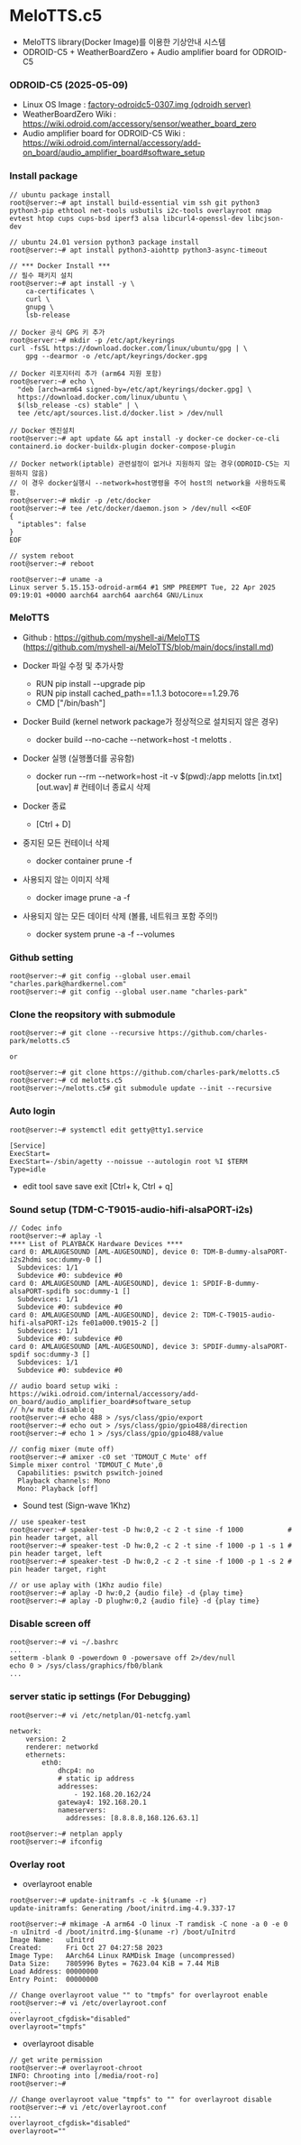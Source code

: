 # MeloTTS.c5
* MeloTTS library(Docker Image)를 이용한 기상안내 시스템
* ODROID-C5 + WeatherBoardZero + Audio amplifier board for ODROID-C5

### ODROID-C5 (2025-05-09)
* Linux OS Image : [factory-odroidc5-0307.img (odroidh server)](http://192.168.0.224:8080/S905X5M/ODROID-C5/Ubuntu/ubuntu-22.04-server-odroidc5-20250509.img.xz)
* WeatherBoardZero Wiki : https://wiki.odroid.com/accessory/sensor/weather_board_zero
* Audio amplifier board for ODROID-C5 Wiki : https://wiki.odroid.com/internal/accessory/add-on_board/audio_amplifier_board#software_setup

### Install package
```
// ubuntu package install
root@server:~# apt install build-essential vim ssh git python3 python3-pip ethtool net-tools usbutils i2c-tools overlayroot nmap evtest htop cups cups-bsd iperf3 alsa libcurl4-openssl-dev libcjson-dev

// ubuntu 24.01 version python3 package install
root@server:~# apt install python3-aiohttp python3-async-timeout

// *** Docker Install ***
// 필수 패키지 설치
root@server:~# apt install -y \
    ca-certificates \
    curl \
    gnupg \
    lsb-release

// Docker 공식 GPG 키 추가
root@server:~# mkdir -p /etc/apt/keyrings
curl -fsSL https://download.docker.com/linux/ubuntu/gpg | \
    gpg --dearmor -o /etc/apt/keyrings/docker.gpg

// Docker 리포지터리 추가 (arm64 지원 포함)
root@server:~# echo \
  "deb [arch=arm64 signed-by=/etc/apt/keyrings/docker.gpg] \
  https://download.docker.com/linux/ubuntu \
  $(lsb_release -cs) stable" | \
  tee /etc/apt/sources.list.d/docker.list > /dev/null

// Docker 엔진설치
root@server:~# apt update && apt install -y docker-ce docker-ce-cli containerd.io docker-buildx-plugin docker-compose-plugin

// Docker network(iptable) 관련설정이 없거나 지원하지 않는 경우(ODROID-C5는 지원하지 않음)
// 이 경우 docker실행시 --network=host명령을 주어 host의 network을 사용하도록 함.
root@server:~# mkdir -p /etc/docker
root@server:~# tee /etc/docker/daemon.json > /dev/null <<EOF
{
  "iptables": false
}
EOF

// system reboot
root@server:~# reboot

root@server:~# uname -a
Linux server 5.15.153-odroid-arm64 #1 SMP PREEMPT Tue, 22 Apr 2025 09:19:01 +0000 aarch64 aarch64 aarch64 GNU/Linux

```

### MeloTTS
* Github : https://github.com/myshell-ai/MeloTTS (https://github.com/myshell-ai/MeloTTS/blob/main/docs/install.md)
* Docker 파일 수정 및 추가사항
  - RUN pip install --upgrade pip
  - RUN pip install cached_path==1.1.3 botocore==1.29.76
  - CMD ["/bin/bash"]
* Docker Build (kernel network package가 정상적으로 설치되지 않은 경우)
  - docker build --no-cache --network=host -t melotts .

* Docker 실행 (실행폴더를 공유함)
  - docker run --rm --network=host -it -v $(pwd):/app melotts [in.txt] [out.wav] # 컨테이너 종료시 삭제

* Docker 종료
  - [Ctrl + D]

* 중지된 모든 컨테이너 삭제
  - docker container prune -f

* 사용되지 않는 이미지 삭제
  - docker image prune -a -f

* 사용되지 않는 모든 데이터 삭제 (볼륨, 네트워크 포함 주의!)
  - docker system prune -a -f --volumes

### Github setting
```
root@server:~# git config --global user.email "charles.park@hardkernel.com"
root@server:~# git config --global user.name "charles-park"
```

### Clone the reopsitory with submodule
```
root@server:~# git clone --recursive https://github.com/charles-park/melotts.c5

or

root@server:~# git clone https://github.com/charles-park/melotts.c5
root@server:~# cd melotts.c5
root@server:~/melotts.c5# git submodule update --init --recursive
```

### Auto login
```
root@server:~# systemctl edit getty@tty1.service
```
```
[Service]
ExecStart=
ExecStart=-/sbin/agetty --noissue --autologin root %I $TERM
Type=idle
```
* edit tool save
  save exit [Ctrl+ k, Ctrl + q]


### Sound setup (TDM-C-T9015-audio-hifi-alsaPORT-i2s)
```
// Codec info
root@server:~# aplay -l
**** List of PLAYBACK Hardware Devices ****
card 0: AMLAUGESOUND [AML-AUGESOUND], device 0: TDM-B-dummy-alsaPORT-i2s2hdmi soc:dummy-0 []
  Subdevices: 1/1
  Subdevice #0: subdevice #0
card 0: AMLAUGESOUND [AML-AUGESOUND], device 1: SPDIF-B-dummy-alsaPORT-spdifb soc:dummy-1 []
  Subdevices: 1/1
  Subdevice #0: subdevice #0
card 0: AMLAUGESOUND [AML-AUGESOUND], device 2: TDM-C-T9015-audio-hifi-alsaPORT-i2s fe01a000.t9015-2 []
  Subdevices: 1/1
  Subdevice #0: subdevice #0
card 0: AMLAUGESOUND [AML-AUGESOUND], device 3: SPDIF-dummy-alsaPORT-spdif soc:dummy-3 []
  Subdevices: 1/1
  Subdevice #0: subdevice #0

// audio board setup wiki : https://wiki.odroid.com/internal/accessory/add-on_board/audio_amplifier_board#software_setup
// h/w mute disable:q
root@server:~# echo 488 > /sys/class/gpio/export
root@server:~# echo out > /sys/class/gpio/gpio488/direction
root@server:~# echo 1 > /sys/class/gpio/gpio488/value

// config mixer (mute off)
root@server:~# amixer -c0 set 'TDMOUT_C Mute' off
Simple mixer control 'TDMOUT_C Mute',0
  Capabilities: pswitch pswitch-joined
  Playback channels: Mono
  Mono: Playback [off]

```

* Sound test (Sign-wave 1Khz)
```
// use speaker-test
root@server:~# speaker-test -D hw:0,2 -c 2 -t sine -f 1000           # pin header target, all
root@server:~# speaker-test -D hw:0,2 -c 2 -t sine -f 1000 -p 1 -s 1 # pin header target, left
root@server:~# speaker-test -D hw:0,2 -c 2 -t sine -f 1000 -p 1 -s 2 # pin header target, right

// or use aplay with (1Khz audio file)
root@server:~# aplay -D hw:0,2 {audio file} -d {play time}
root@server:~# aplay -D plughw:0,2 {audio file} -d {play time}
```

### Disable screen off
```
root@server:~# vi ~/.bashrc
...
setterm -blank 0 -powerdown 0 -powersave off 2>/dev/null
echo 0 > /sys/class/graphics/fb0/blank
...
```

### server static ip settings (For Debugging)
```
root@server:~# vi /etc/netplan/01-netcfg.yaml
```
```
network:
    version: 2
    renderer: networkd
    ethernets:
        eth0:
            dhcp4: no
            # static ip address
            addresses:
                - 192.168.20.162/24
            gateway4: 192.168.20.1
            nameservers:
              addresses: [8.8.8.8,168.126.63.1]

```
```
root@server:~# netplan apply
root@server:~# ifconfig
```

### Overlay root
* overlayroot enable
```
root@server:~# update-initramfs -c -k $(uname -r)
update-initramfs: Generating /boot/initrd.img-4.9.337-17

root@server:~# mkimage -A arm64 -O linux -T ramdisk -C none -a 0 -e 0 -n uInitrd -d /boot/initrd.img-$(uname -r) /boot/uInitrd 
Image Name:   uInitrd
Created:      Fri Oct 27 04:27:58 2023
Image Type:   AArch64 Linux RAMDisk Image (uncompressed)
Data Size:    7805996 Bytes = 7623.04 KiB = 7.44 MiB
Load Address: 00000000
Entry Point:  00000000

// Change overlayroot value "" to "tmpfs" for overlayroot enable
root@server:~# vi /etc/overlayroot.conf
...
overlayroot_cfgdisk="disabled"
overlayroot="tmpfs"
```
* overlayroot disable
```
// get write permission
root@server:~# overlayroot-chroot 
INFO: Chrooting into [/media/root-ro]
root@server:~# 

// Change overlayroot value "tmpfs" to "" for overlayroot disable
root@server:~# vi /etc/overlayroot.conf
...
overlayroot_cfgdisk="disabled"
overlayroot=""
```
